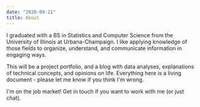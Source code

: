 ```yaml
---
date: "2020-09-21"
title: About
---
```


I graduated with a BS in Statistics and Computer Science from the University of Illinois at Urbana-Champaign. I like applying knowledge of those fields to organize, understand, and communicate information in engaging ways.

This will be a project portfolio, and a blog with data analyses, explanations of technical concepts, and opinions on life. Everything here is a living document - please let me know if you think I'm wrong.

I'm on the job market! Get in touch if you want to work with me (or just chat).

